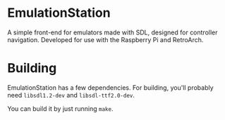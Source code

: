 EmulationStation
================

A simple front-end for emulators made with SDL, designed for controller navigation. Developed for use with the Raspberry Pi and RetroArch.


Building
========

EmulationStation has a few dependencies. For building, you'll probably need `libsdl1.2-dev` and `libsdl-ttf2.0-dev`.

You can build it by just running `make`.